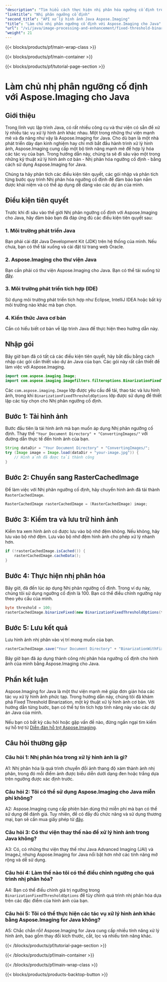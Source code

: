 ```yaml
---
"description": "Tìm hiểu cách thực hiện nhị phân hóa ngưỡng cố định trên hình ảnh bằng Aspose.Imaging cho Java."
"linktitle": "Nhị phân ngưỡng cố định"
"second_title": "API xử lý hình ảnh Java Aspose.Imaging"
"title": "Làm chủ nhị phân ngưỡng cố định với Aspose.Imaging cho Java"
"url": "/vi/java/image-processing-and-enhancement/fixed-threshold-binarization/"
"weight": 21
---
```


{{< blocks/products/pf/main-wrap-class >}}

{{< blocks/products/pf/main-container >}}

{{< blocks/products/pf/tutorial-page-section >}}

# Làm chủ nhị phân ngưỡng cố định với Aspose.Imaging cho Java

## Giới thiệu

Trong lĩnh vực lập trình Java, có rất nhiều công cụ và thư viện có sẵn để xử lý nhiều tác vụ xử lý hình ảnh khác nhau. Một trong những thư viện mạnh mẽ và đa năng như vậy là Aspose.Imaging for Java. Cho dù bạn là một nhà phát triển dày dạn kinh nghiệm hay chỉ mới bắt đầu hành trình xử lý hình ảnh, Aspose.Imaging cung cấp một bộ tính năng mạnh mẽ để hợp lý hóa các tác vụ của bạn. Trong hướng dẫn này, chúng ta sẽ đi sâu vào một trong những kỹ thuật xử lý hình ảnh cơ bản - Nhị phân hóa ngưỡng cố định - bằng cách sử dụng Aspose.Imaging for Java.

Chúng ta hãy phân tích các điều kiện tiên quyết, các gói nhập và phân tích từng bước quy trình Nhị phân hóa ngưỡng cố định để đảm bảo bạn nắm được khái niệm và có thể áp dụng dễ dàng vào các dự án của mình.

## Điều kiện tiên quyết

Trước khi đi sâu vào thế giới Nhị phân ngưỡng cố định với Aspose.Imaging cho Java, hãy đảm bảo bạn đã đáp ứng đủ các điều kiện tiên quyết sau:

### 1. Môi trường phát triển Java

Bạn phải cài đặt Java Development Kit (JDK) trên hệ thống của mình. Nếu chưa, bạn có thể tải xuống và cài đặt từ trang web Oracle.

### 2. Aspose.Imaging cho thư viện Java

Bạn cần phải có thư viện Aspose.Imaging cho Java. Bạn có thể tải xuống từ [đây](https://releases.aspose.com/imaging/java/).

### 3. Môi trường phát triển tích hợp (IDE)

Sử dụng môi trường phát triển tích hợp như Eclipse, IntelliJ IDEA hoặc bất kỳ môi trường nào khác mà bạn chọn.

### 4. Kiến thức Java cơ bản

Cần có hiểu biết cơ bản về lập trình Java để thực hiện theo hướng dẫn này.

## Nhập gói

Bây giờ bạn đã có tất cả các điều kiện tiên quyết, hãy bắt đầu bằng cách nhập các gói cần thiết vào dự án Java của bạn. Các gói này rất cần thiết để làm việc với Aspose.Imaging.

```java
import com.aspose.imaging.Image;
import com.aspose.imaging.imagefilters.filteroptions.BinarizationFixedThresholdOptions;
```

Các `com.aspose.imaging.Image` lớp được yêu cầu để tải, thao tác và lưu hình ảnh, trong khi `BinarizationFixedThresholdOptions` lớp được sử dụng để thiết lập các tùy chọn cho Nhị phân ngưỡng cố định.

## Bước 1: Tải hình ảnh

Bước đầu tiên là tải hình ảnh mà bạn muốn áp dụng Nhị phân ngưỡng cố định. Thay thế `"Your Document Directory" + "ConvertingImages/"` với đường dẫn thực tế đến hình ảnh của bạn.

```java
String dataDir = "Your Document Directory" + "ConvertingImages/";
try (Image image = Image.load(dataDir + "your-image.jpg")) {
    // Hình ảnh đã được tải thành công
}
```

## Bước 2: Chuyển sang RasterCachedImage

Để làm việc với Nhị phân ngưỡng cố định, hãy chuyển hình ảnh đã tải thành `RasterCachedImage`.

```java
RasterCachedImage rasterCachedImage = (RasterCachedImage) image;
```

## Bước 3: Kiểm tra và lưu trữ hình ảnh

Kiểm tra xem hình ảnh có được lưu vào bộ nhớ đệm không. Nếu không, hãy lưu vào bộ nhớ đệm. Lưu vào bộ nhớ đệm hình ảnh cho phép xử lý nhanh hơn.

```java
if (!rasterCachedImage.isCached()) {
    rasterCachedImage.cacheData();
}
```

## Bước 4: Thực hiện nhị phân hóa

Bây giờ, đã đến lúc áp dụng Nhị phân ngưỡng cố định. Trong ví dụ này, chúng tôi sử dụng ngưỡng cố định là 100. Bạn có thể điều chỉnh ngưỡng này theo yêu cầu của mình.

```java
byte threshold = 100;
rasterCachedImage.binarizeFixed(new BinarizationFixedThresholdOptions(threshold));
```

## Bước 5: Lưu kết quả

Lưu hình ảnh nhị phân vào vị trí mong muốn của bạn.

```java
rasterCachedImage.save("Your Document Directory" + "BinarizationWithFixedThreshold_out.jpg");
```

Bây giờ bạn đã áp dụng thành công nhị phân hóa ngưỡng cố định cho hình ảnh của mình bằng Aspose.Imaging cho Java.

## Phần kết luận

Aspose.Imaging for Java là một thư viện mạnh mẽ giúp đơn giản hóa các tác vụ xử lý hình ảnh phức tạp. Trong hướng dẫn này, chúng tôi đã khám phá Fixed Threshold Binarization, một kỹ thuật xử lý hình ảnh cơ bản. Với hướng dẫn từng bước, bạn có thể tự tin tích hợp tính năng này vào các dự án Java của mình.

Nếu bạn có bất kỳ câu hỏi hoặc gặp vấn đề nào, đừng ngần ngại tìm kiếm sự hỗ trợ từ [Diễn đàn hỗ trợ Aspose.Imaging](https://forum.aspose.com/).

## Câu hỏi thường gặp

### Câu hỏi 1: Nhị phân hóa trong xử lý hình ảnh là gì?

A1: Nhị phân hóa là quá trình chuyển đổi ảnh thang độ xám thành ảnh nhị phân, trong đó mỗi điểm ảnh được biểu diễn dưới dạng đen hoặc trắng dựa trên ngưỡng được xác định trước.

### Câu hỏi 2: Tôi có thể sử dụng Aspose.Imaging cho Java miễn phí không?

A2: Aspose.Imaging cung cấp phiên bản dùng thử miễn phí mà bạn có thể sử dụng để đánh giá. Tuy nhiên, để có đầy đủ chức năng và sử dụng thương mại, bạn sẽ cần mua giấy phép từ [đây](https://purchase.aspose.com/buy).

### Câu hỏi 3: Có thư viện thay thế nào để xử lý hình ảnh trong Java không?

A3: Có, có những thư viện thay thế như Java Advanced Imaging (JAI) và ImageJ, nhưng Aspose.Imaging for Java nổi bật hơn nhờ các tính năng mở rộng và dễ sử dụng.

### Câu hỏi 4: Làm thế nào tôi có thể điều chỉnh ngưỡng cho quá trình nhị phân hóa?

A4: Bạn có thể điều chỉnh giá trị ngưỡng trong `BinarizationFixedThresholdOptions` để tùy chỉnh quá trình nhị phân hóa dựa trên các đặc điểm của hình ảnh của bạn.

### Câu hỏi 5: Tôi có thể thực hiện các tác vụ xử lý hình ảnh khác bằng Aspose.Imaging for Java không?

A5: Chắc chắn rồi! Aspose.Imaging for Java cung cấp nhiều tính năng xử lý hình ảnh, bao gồm thay đổi kích thước, cắt, lọc và nhiều tính năng khác.

{{< /blocks/products/pf/tutorial-page-section >}}

{{< /blocks/products/pf/main-container >}}

{{< /blocks/products/pf/main-wrap-class >}}

{{< blocks/products/products-backtop-button >}}